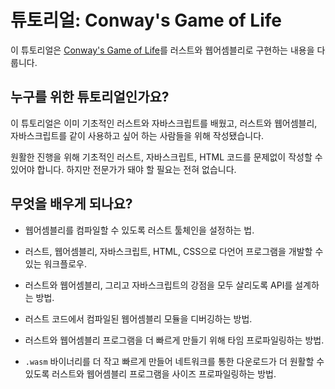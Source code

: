 # 튜토리얼: Conway's Game of Life

이 튜토리얼은 [Conway's Game of Life][gol]를 러스트와 웹어셈블리로 구현하는 내용을 다룹니다.

[gol]: https://en.wikipedia.org/wiki/Conway%27s_Game_of_Life

## 누구를 위한 튜토리얼인가요?

이 튜토리얼은 이미 기초적인 러스트와 자바스크립트를 배웠고, 러스트와 웹어셈블리, 자바스크립트를 같이 사용하고 싶어 하는 사람들을 위해 작성됐습니다.

원활한 진행을 위해 기초적인 러스트, 자바스크립트, HTML 코드를 문제없이 작성할 수 있어야 합니다. 하지만 전문가가 돼야 할 필요는 전혀 없습니다.

## 무엇을 배우게 되나요?

* 웹어셈블리를 컴파일할 수 있도록 러스트 툴체인을 설정하는 법.

* 러스트, 웹어셈블리, 자바스크립트, HTML, CSS으로 다언어 프로그램을 개발할 수 있는 워크플로우.

* 러스트와 웹어셈블리, 그리고 자바스크립트의 강점을 모두 살리도록 API를 설계하는 방법.

* 러스트 코드에서 컴파일된 웹어셈블리 모듈을 디버깅하는 방법.

* 러스트와 웹어셈블리 프로그램을 더 빠르게 만들기 위해 타임 프로파일링하는 방법.

* `.wasm` 바이너리를 더 작고 빠르게 만들어 네트워크를 통한 다운로드가 더 원활할 수 있도록 러스트와 웹어셈블리 프로그램을 사이즈 프로파일링하는 방법.